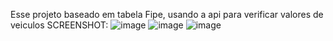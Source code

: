 Esse projeto baseado em tabela Fipe, usando a api para verificar valores de veiculos
SCREENSHOT:
![image](https://github.com/lmoura00/AppFIPE/assets/106556785/b7db97b8-9fdb-4220-83f1-9c4eef8c359e)
![image](https://github.com/lmoura00/AppFIPE/assets/106556785/9cdb2aa5-eca6-463e-bb9c-2aab3ebe7e3d)
![image](https://github.com/lmoura00/AppFIPE/assets/106556785/919a9f86-d791-4366-8858-56dd027ee911)


